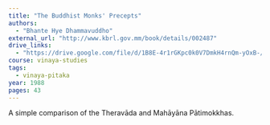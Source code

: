 ```yaml
---
title: "The Buddhist Monks' Precepts"
authors:
  - "Bhante Hye Dhammavuddho"
external_url: "http://www.kbrl.gov.mm/book/details/002487"
drive_links:
  - "https://drive.google.com/file/d/1B8E-4r1rGKpc0k0V7DmkH4rnQm-yOxB-/view?usp=drivesdk"
course: vinaya-studies
tags:
  - vinaya-pitaka
year: 1988
pages: 43
---
```


A simple comparison of the Theravāda and Mahāyāna Pātimokkhas.
